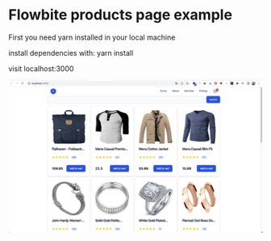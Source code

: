 # Flowbite products page example

First you need yarn installed in your local machine

install dependencies with: yarn install

visit localhost:3000

<img src="./src/assets/images/picture.png"/>
